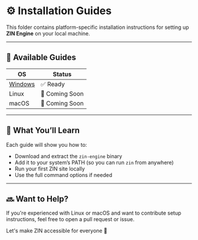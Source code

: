 # ⚙️ Installation Guides

This folder contains platform-specific installation instructions for setting up **ZIN Engine** on your local machine.

---

## 📘 Available Guides

| OS         | Status        |
|------------|---------------|
| [Windows](./windows.md) | ✅ Ready |
| Linux      | 🚧 Coming Soon |
| macOS      | 🚧 Coming Soon |

---

## 🧩 What You’ll Learn

Each guide will show you how to:

- Download and extract the `zin-engine` binary
- Add it to your system’s PATH (so you can run `zin` from anywhere)
- Run your first ZIN site locally
- Use the full command options if needed

---

## 🔜 Want to Help?

If you're experienced with Linux or macOS and want to contribute setup instructions, feel free to open a pull request or issue.

Let's make ZIN accessible for everyone 💙
